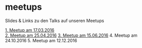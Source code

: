 # meetups
Slides &amp; Links zu den Talks auf unseren Meetups

[1. Meetup am 17.03.2016](meetup_001_17032016/README.md)  
[2. Meetup am 25.04.2016](meetup_002_25042016/README.md)
[3. Meetup am 15.06.2016](meetup_003_15062016/README.md)
4. Meetup am 24.10.2016
5. Meetup am 12.12.2016
